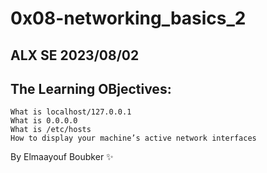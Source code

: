 # 0x08-networking_basics_2
## ALX SE 2023/08/02
## The Learning OBjectives:

	What is localhost/127.0.0.1
	What is 0.0.0.0
	What is /etc/hosts
	How to display your machine’s active network interfaces

By Elmaayouf Boubker ✨
